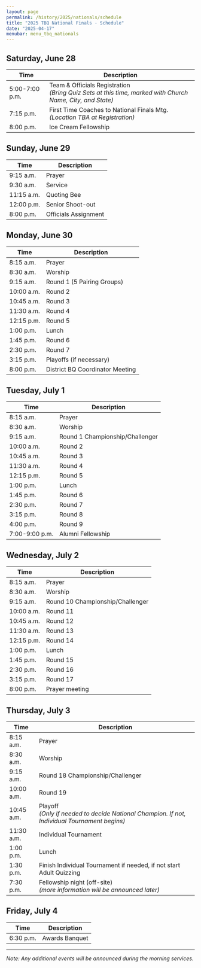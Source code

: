 ```yaml
---
layout: page
permalink: /history/2025/nationals/schedule
title: "2025 TBQ National Finals - Schedule"
date: "2025-04-17"
menubar: menu_tbq_nationals
---
```


## Saturday, June 28

| Time           | Description                                                                                                   |
| -------------- | ------------------------------------------------------------------------------------------------------------- |
| 5:00-7:00 p.m. | Team & Officials Registration<br />_(Bring Quiz Sets at this time, marked with Church Name, City, and State)_ |
| 7:15 p.m.      | First Time Coaches to National Finals Mtg. _(Location TBA at Registration)_                                   |
| 8:00 p.m.      | Ice Cream Fellowship                                                                                          |

## Sunday, June 29

| Time       | Description          |
| ---------- | -------------------- |
| 9:15 a.m.  | Prayer               |
| 9:30 a.m.  | Service              |
| 11:15 a.m. | Quoting Bee          |
| 12:00 p.m. | Senior Shoot-out     |
| 8:00 p.m.  | Officials Assignment |

## Monday, June 30

| Time       | Description                     |
| ---------- | ------------------------------- |
| 8:15 a.m.  | Prayer                          |
| 8:30 a.m.  | Worship                         |
| 9:15 a.m.  | Round 1 (5 Pairing Groups)      |
| 10:00 a.m. | Round 2                         |
| 10:45 a.m. | Round 3                         |
| 11:30 a.m. | Round 4                         |
| 12:15 p.m. | Round 5                         |
| 1:00 p.m.  | Lunch                           |
| 1:45 p.m.  | Round 6                         |
| 2:30 p.m.  | Round 7                         |
| 3:15 p.m.  | Playoffs (if necessary)         |
| 8:00 p.m.  | District BQ Coordinator Meeting |

## Tuesday, July 1

| Time           | Description                     |
| -------------- | ------------------------------- |
| 8:15 a.m.      | Prayer                          |
| 8:30 a.m.      | Worship                         |
| 9:15 a.m.      | Round 1 Championship/Challenger |
| 10:00 a.m.     | Round 2                         |
| 10:45 a.m.     | Round 3                         |
| 11:30 a.m.     | Round 4                         |
| 12:15 p.m.     | Round 5                         |
| 1:00 p.m.      | Lunch                           |
| 1:45 p.m.      | Round 6                         |
| 2:30 p.m.      | Round 7                         |
| 3:15 p.m.      | Round 8                         |
| 4:00 p.m.      | Round 9                         |
| 7:00-9:00 p.m. | Alumni Fellowship               |

## Wednesday, July 2

| Time       | Description                      |
| ---------- | -------------------------------- |
| 8:15 a.m.  | Prayer                           |
| 8:30 a.m.  | Worship                          |
| 9:15 a.m.  | Round 10 Championship/Challenger |
| 10:00 a.m. | Round 11                         |
| 10:45 a.m. | Round 12                         |
| 11:30 a.m. | Round 13                         |
| 12:15 p.m. | Round 14                         |
| 1:00 p.m.  | Lunch                            |
| 1:45 p.m.  | Round 15                         |
| 2:30 p.m.  | Round 16                         |
| 3:15 p.m.  | Round 17                         |
| 8:00 p.m.  | Prayer meeting                   |

## Thursday, July 3

| Time       | Description                                                                                       |
| ---------- | ------------------------------------------------------------------------------------------------- |
| 8:15 a.m.  | Prayer                                                                                            |
| 8:30 a.m.  | Worship                                                                                           |
| 9:15 a.m.  | Round 18 Championship/Challenger                                                                  |
| 10:00 a.m. | Round 19                                                                                          |
| 10:45 a.m. | Playoff<br />_(Only if needed to decide National Champion. If not, Individual Tournament begins)_ |
| 11:30 a.m. | Individual Tournament                                                                             |
| 1:00 p.m.  | Lunch                                                                                             |
| 1:30 p.m.  | Finish Individual Tournament if needed, if not start Adult Quizzing                               |
| 7:30 p.m.  | Fellowship night (off-site)<br />_(more information will be announced later)_                     |

## Friday, July 4

| Time      | Description    |
| --------- | -------------- |
| 6:30 p.m. | Awards Banquet |

---

_Note: Any additional events will be announced during the morning services._

<!-- ---

# Past Days -->
